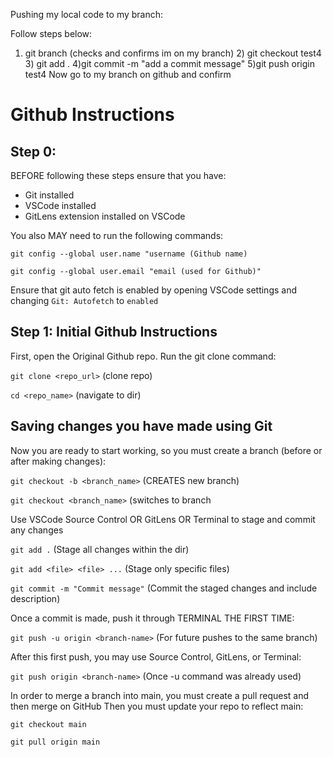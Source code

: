 Pushing my local code to my branch:

Follow steps below:
1) git branch (checks and confirms im on my branch)
        2) git checkout test4
                  3) git add .
                          4)git commit -m "add a commit message"
                                        5)git push origin test4
                                                                    Now go to my branch on github and confirm


# Github Instructions

## Step 0:

BEFORE following these steps ensure that you have:
- Git installed
- VSCode installed
- GitLens extension installed on VSCode

You also MAY need to run the following commands:

`git config --global user.name "username (Github name)`

`git config --global user.email "email (used for Github)"`

Ensure that git auto fetch is enabled by opening VSCode settings and changing `Git: Autofetch` to `enabled`

## Step 1: Initial Github Instructions

First, open the Original Github repo.
Run the git clone command:

`git clone <repo_url>` (clone repo)

`cd <repo_name>` (navigate to dir)

## Saving changes you have made using Git

Now you are ready to start working, so you must create a branch (before or after making changes):

`git checkout -b <branch_name>` (CREATES new branch)

`git checkout <branch_name>` (switches to branch

Use VSCode Source Control OR GitLens OR Terminal to stage and commit any changes 

`git add .` (Stage all changes within the dir)

`git add <file> <file> ...` (Stage only specific files)

`git commit -m "Commit message"` (Commit the staged changes and include description)

Once a commit is made, push it through TERMINAL THE FIRST TIME:

`git push -u origin <branch-name>` (For future pushes to the same branch)

After this first push, you may use Source Control, GitLens, or Terminal:

`git push origin <branch-name>` (Once -u command was already used)

In order to merge a branch into main, you must create a pull request and then merge on GitHub
Then you must update your repo to reflect main:

`git checkout main`

`git pull origin main`
